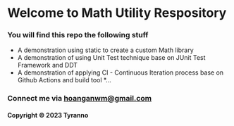 # Welcome to Math Utility Respository
### You will find this repo the following stuff

* A demonstration using static to create a custom Math library
* A demonstration of using Unit Test technique base on JUnit Test
Framework and DDT
* A demonstration of applying CI - Continuous Iteration process base on Github Actions and build tool
*...

### Connect me via hoanganwm@gmail.com
#### Copyright &#169; 2023 Tyranno